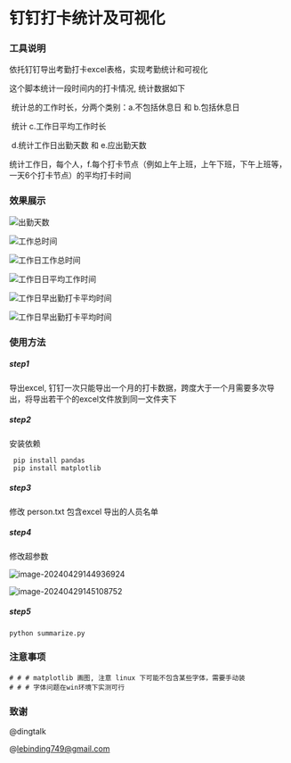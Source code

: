 # 钉钉打卡统计及可视化

### 工具说明

依托钉钉导出考勤打卡excel表格，实现考勤统计和可视化

这个脚本统计一段时间内的打卡情况, 统计数据如下

​	统计总的工作时长，分两个类别：a.不包括休息日 和 b.包括休息日

​	统计 c.工作日平均工作时长

​	d.统计工作日出勤天数 和 e.应出勤天数

​	统计工作日，每个人，f.每个打卡节点（例如上午上班，上午下班，下午上班等，一天6个打卡节点）的平均打卡时间



### 效果展示

![出勤天数](2024.3.10-2024.4.17/出勤天数.png)

![工作总时间](2024.3.10-2024.4.17/工作总时间.png)

![工作日工作总时间](2024.3.10-2024.4.17/工作日工作总时间.png)

![工作日日平均工作时间](2024.3.10-2024.4.17/工作日日平均工作时间.png)

![工作日早出勤打卡平均时间](2024.3.10-2024.4.17/工作日早出勤打卡平均时间.png)

![工作日早出勤打卡平均时间](2024.3.10-2024.4.17/早打卡天数.png)



### 使用方法

##### step1

导出excel, 钉钉一次只能导出一个月的打卡数据，跨度大于一个月需要多次导出，将导出若干个的excel文件放到同一文件夹下

##### step2

安装依赖

```
 pip install pandas
 pip install matplotlib
```

##### step3

修改 person.txt 包含excel 导出的人员名单



##### step4

修改超参数

![image-20240429144936924](image/img.png)

![image-20240429145108752](image/img_1.png)

##### step5

```
python summarize.py
```



### 注意事项

```
# # # matplotlib 画图, 注意 linux 下可能不包含某些字体，需要手动装
# # # 字体问题在win环境下实测可行
```



### 致谢

@dingtalk

@lebinding749@gmail.com
